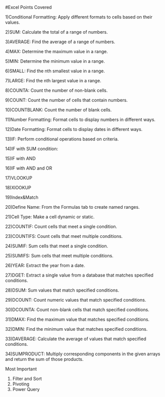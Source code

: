 #Excel Points Covered

1)Conditional Formatting: Apply different formats to cells based on their values.

2)SUM: Calculate the total of a range of numbers.

3)AVERAGE: Find the average of a range of numbers.

4)MAX: Determine the maximum value in a range.

5)MIN: Determine the minimum value in a range.

6)SMALL: Find the nth smallest value in a range.

7)LARGE: Find the nth largest value in a range.

8)COUNTA: Count the number of non-blank cells.

9)COUNT: Count the number of cells that contain numbers.

10)COUNTBLANK: Count the number of blank cells.

11)Number Formatting: Format cells to display numbers in different ways.

12)Date Formatting: Format cells to display dates in different ways.

13)IF: Perform conditional operations based on criteria.

14)IF with SUM condition:

15)IF with AND

16)IF with AND and OR

17)VLOOKUP

18)XlOOKUP

19)Index&Match

20)Define Name: From the Formulas tab to create named ranges.

21)Cell Type: Make a cell dynamic or static.

22)COUNTIF: Count cells that meet a single condition.

23)COUNTIFS: Count cells that meet multiple conditions.

24)SUMIF: Sum cells that meet a single condition.

25)SUMIFS: Sum cells that meet multiple conditions.

26)YEAR: Extract the year from a date.

27)DGET: Extract a single value from a database that matches specified conditions.

28)DSUM: Sum values that match specified conditions.

29)DCOUNT: Count numeric values that match specified conditions.

30)DCOUNTA: Count non-blank cells that match specified conditions.

31)DMAX: Find the maximum value that matches specified conditions.

32)DMIN: Find the minimum value that matches specified conditions.

33)DAVERAGE: Calculate the average of values that match specified conditions.

34)SUMPRODUCT: Multiply corresponding components in the given arrays and return the sum of those products.


Most Important

1) Filter and Sort
2) Pivoting
3) Power Query
   
